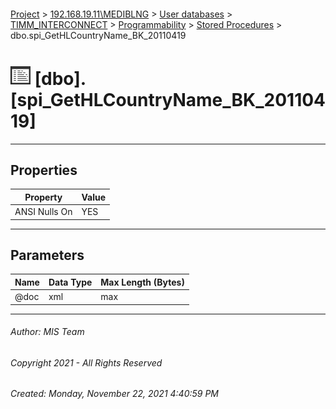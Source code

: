 #### 

[Project](../../../../../index.md) > [192.168.19.11\\MEDIBLNG](../../../../index.md) > [User databases](../../../index.md) > [TIMM_INTERCONNECT](../../index.md) > [Programmability](../index.md) > [Stored Procedures](Stored_Procedures.md) > dbo.spi_GetHLCountryName_BK_20110419

# ![Stored Procedures](../../../../../Images/StoredProcedure32.png) [dbo].[spi_GetHLCountryName_BK_20110419]

---

## <a name="#properties"></a>Properties

| Property | Value |
|---|---|
| ANSI Nulls On | YES |


---

## <a name="#parameters"></a>Parameters

| Name | Data Type | Max Length (Bytes) |
|---|---|---|
| @doc | xml | max |


---

###### Author:  MIS Team

###### Copyright 2021 - All Rights Reserved

###### Created: Monday, November 22, 2021 4:40:59 PM

